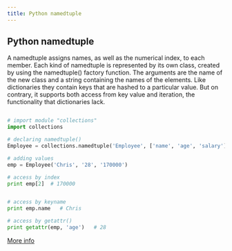 ```yaml
---
title: Python namedtuple
---
```


## Python namedtuple

A namedtuple assigns names, as well as the numerical index, to each member. 
Each kind of namedtuple is represented by its own class, created by using the namedtuple() factory function.
The arguments are the name of the new class and a string containing the names of the elements. 
Like dictionaries they contain keys that are hashed to a particular value. But on contrary, it supports both access from key value and iteration, the functionality that dictionaries lack.

```python

# import module "collections"
import collections

# declaring namedtuple()
Employee = collections.namedtuple('Employee', ['name', 'age', 'salary'])

# adding values
emp = Employee('Chris', '28', '170000')

# access by index
print emp[2]  # 170000


# access by keyname
print emp.name   # Chris

# access by getattr()
print getattr(emp, 'age')   # 28

```

[More info](https://docs.python.org/2/library/collections.html#collections.namedtuple)

